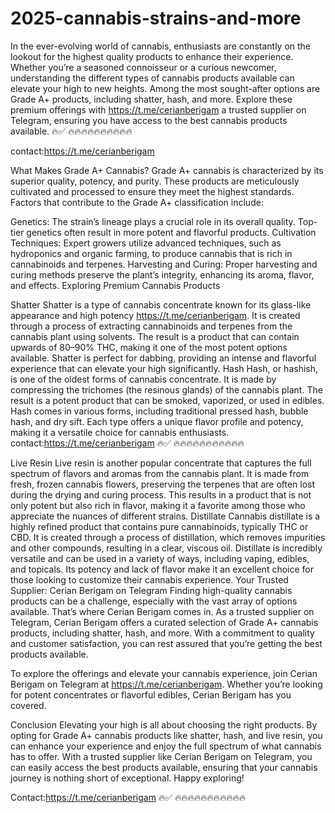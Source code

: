 # 2025-cannabis-strains-and-more
In the ever-evolving world of cannabis, enthusiasts are constantly on the lookout for the highest quality products to enhance their experience. Whether you’re a seasoned connoisseur or a curious newcomer, understanding the different types of cannabis products available can elevate your high to new heights. Among the most sought-after options are Grade A+ products, including shatter, hash, and more. Explore these premium offerings with https://t.me/cerianberigam a trusted supplier on Telegram, ensuring you have access to the best cannabis products available. 🔥✅ 
🔥🔥🔥🔥🔥🔥🔥🔥🔥🔥

contact:https://t.me/cerianberigam

What Makes Grade A+ Cannabis? Grade A+ cannabis is characterized by its superior quality, potency, and purity. These products are meticulously cultivated and processed to ensure they meet the highest standards. Factors that contribute to the Grade A+ classification include:

Genetics: The strain’s lineage plays a crucial role in its overall quality. Top-tier genetics often result in more potent and flavorful products. Cultivation Techniques: Expert growers utilize advanced techniques, such as hydroponics and organic farming, to produce cannabis that is rich in cannabinoids and terpenes. Harvesting and Curing: Proper harvesting and curing methods preserve the plant’s integrity, enhancing its aroma, flavor, and effects. Exploring Premium Cannabis Products

Shatter Shatter is a type of cannabis concentrate known for its glass-like appearance and high potency https://t.me/cerianberigam. It is created through a process of extracting cannabinoids and terpenes from the cannabis plant using solvents. The result is a product that can contain upwards of 80–90% THC, making it one of the most potent options available. Shatter is perfect for dabbing, providing an intense and flavorful experience that can elevate your high significantly.
Hash Hash, or hashish, is one of the oldest forms of cannabis concentrate. It is made by compressing the trichomes (the resinous glands) of the cannabis plant. The result is a potent product that can be smoked, vaporized, or used in edibles. Hash comes in various forms, including traditional pressed hash, bubble hash, and dry sift. Each type offers a unique flavor profile and potency, making it a versatile choice for cannabis enthusiasts.
contact:https://t.me/cerianberigam 🔥✅ 
🔥🔥🔥🔥🔥🔥🔥🔥🔥🔥🔥

Live Resin Live resin is another popular concentrate that captures the full spectrum of flavors and aromas from the cannabis plant. It is made from fresh, frozen cannabis flowers, preserving the terpenes that are often lost during the drying and curing process. This results in a product that is not only potent but also rich in flavor, making it a favorite among those who appreciate the nuances of different strains.
Distillate Cannabis distillate is a highly refined product that contains pure cannabinoids, typically THC or CBD. It is created through a process of distillation, which removes impurities and other compounds, resulting in a clear, viscous oil. Distillate is incredibly versatile and can be used in a variety of ways, including vaping, edibles, and topicals. Its potency and lack of flavor make it an excellent choice for those looking to customize their cannabis experience.
Your Trusted Supplier: Cerian Berigam on Telegram Finding high-quality cannabis products can be a challenge, especially with the vast array of options available. That’s where Cerian Berigam comes in. As a trusted supplier on Telegram, Cerian Berigam offers a curated selection of Grade A+ cannabis products, including shatter, hash, and more. With a commitment to quality and customer satisfaction, you can rest assured that you’re getting the best products available.

To explore the offerings and elevate your cannabis experience, join Cerian Berigam on Telegram at https://t.me/cerianberigam. Whether you’re looking for potent concentrates or flavorful edibles, Cerian Berigam has you covered.

Conclusion Elevating your high is all about choosing the right products. By opting for Grade A+ cannabis products like shatter, hash, and live resin, you can enhance your experience and enjoy the full spectrum of what cannabis has to offer. With a trusted supplier like Cerian Berigam on Telegram, you can easily access the best products available, ensuring that your cannabis journey is nothing short of exceptional. Happy exploring!

Contact:https://t.me/cerianberigam  🔥✅ 
🔥🔥🔥🔥🔥🔥🔥🔥🔥🔥🔥
